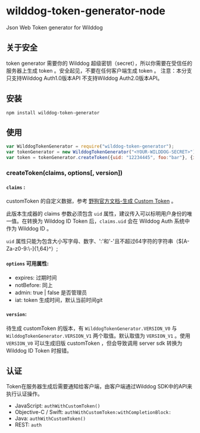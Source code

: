 # wilddog-token-generator-node
Json Web Token generator for Wilddog

## 关于安全

token generator 需要你的 Wilddog 超级密钥（secret），所以你需要在受信任的服务器上生成 token 。安全起见，不要在任何客户端生成 token 。
注意：本分支只支持Wilddog Auth1.0版本API 不支持Wilddog Auth2.0版本API。

## 安装
```
npm install wilddog-token-generator
```


## 使用

```js
var WilddogTokenGenerator = require("wilddog-token-generator");
var tokenGenerator = new WilddogTokenGenerator("<YOUR-WILDDOG-SECRET>");
var token = tokenGenerator.createToken({uid: "12234445", foo:"bar"}, {iat:1471347140});

```

### createToken(claims, options[, version])

#### `claims` :

customToken 的自定义数据，参考 [野狗官方文档-生成 Custom Token](https://docs.wilddog.com/guide/auth/server/server.html#生成-Custom-Token) 。


此版本生成器的 claims 参数必须包含 `uid` 属性，建议传入可以标明用户身份的唯一值。在转换为 Wilddog ID Token 后，`claims.uid` 会在 Wilddog Auth 系统中作为 Wilddog ID 。

`uid` 属性只能为包含大小写字母、数字、':'和'-'且不超过64字符的字符串（$[A-Za-z0-9:\\-]{1,64}^）;

#### `options` 可用属性:

* expires: 过期时间
* notBefore: 同上
* admin: true | false 是否管理员
* iat: token 生成时间，默认当前时间git 

#### `version`:

待生成 customToken 的版本，有 `WilddogTokenGenerator.VERSION_V0` 与 `WilddogTokenGenerator.VERSION_V1` 两个取值。默认取值为 `VERSION_V1` 。使用 `VERSION_V0` 可以生成旧版 customToken ，但会导致调用 server sdk 转换为 Wilddog ID Token 时报错。

## 认证

Token在服务器生成后需要通知给客户端，由客户端通过Wilddog SDK中的API来执行认证操作。

* JavaScript: `authWithCustomToken()`
* Objective-C / Swift: `authWithCustomToken:withCompletionBlock:`
* Java: `authWithCustomToken()`
* REST: `auth`
